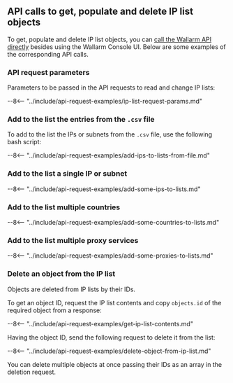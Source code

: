 [access-wallarm-api-docs]: ../../api/overview.md#your-own-client
[application-docs]:        ../settings/applications.md

## API calls to get, populate and delete IP list objects

To get, populate and delete IP list objects, you can [call the Wallarm API directly](../../api/overview.md) besides using the Wallarm Console UI. Below are some examples of the corresponding API calls.

### API request parameters

Parameters to be passed in the API requests to read and change IP lists:

--8<-- "../include/api-request-examples/ip-list-request-params.md"

### Add to the list the entries from the `.csv` file

To add to the list the IPs or subnets from the `.csv` file, use the following bash script:

--8<-- "../include/api-request-examples/add-ips-to-lists-from-file.md"

### Add to the list a single IP or subnet

--8<-- "../include/api-request-examples/add-some-ips-to-lists.md"

### Add to the list multiple countries

--8<-- "../include/api-request-examples/add-some-countries-to-lists.md"

### Add to the list multiple proxy services

--8<-- "../include/api-request-examples/add-some-proxies-to-lists.md"

### Delete an object from the IP list

Objects are deleted from IP lists by their IDs.

To get an object ID, request the IP list contents and copy `objects.id` of the required object from a response:

--8<-- "../include/api-request-examples/get-ip-list-contents.md"

Having the object ID, send the following request to delete it from the list:

--8<-- "../include/api-request-examples/delete-object-from-ip-list.md"

You can delete multiple objects at once passing their IDs as an array in the deletion request.
